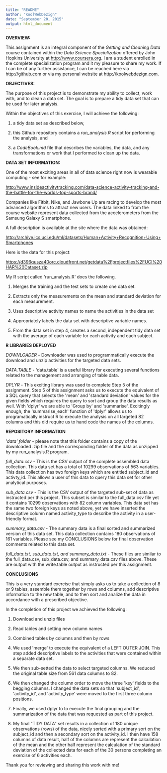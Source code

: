 ```yaml
---
title: "README"
author: "KoolWebDezign"
date: "September 20, 2015"
output: html_document
---
```


**OVERVIEW:**

This assignment is an integral component of the *Getting and Cleaning Data* course contained within the *Data Science Specialization* offered by John Hopkins University at <http://www.coursera.org>. I am a student enrolled in the complete specialization program and it my pleasure to share my work.  If I can be of any further assistance, I can be reached here via <http://github.com> or via my personal website at <http://koolwebdezign.com>.

**OBJECTIVES:**

The purpose of this project is to demonstrate my ability to collect, work with, and to clean a data set. The goal is to prepare a tidy data set that can be used for later analysis.

Within the objectives of this exercise, I will achieve the following:

1. a tidy data set as described below,

2. this Github repository contains a *run_analysis.R* script for performing the analysis, and 

3. a *CodeBook.md* file that describes the variables, the data, and any transformations or work that I performed to clean up the data.

**DATA SET INFORMATION:**

One of the most exciting areas in all of data science right now is wearable computing - see for example:

<http://www.insideactivitytracking.com/data-science-activity-tracking-and-the-battle-for-the-worlds-top-sports-brand/> 

Companies like Fitbit, Nike, and Jawbone Up are racing to develop the most advanced algorithms to attract new users. The data linked to from the course website represent data collected from the accelerometers from the Samsung Galaxy S smartphone. 

A full description is available at the site where the data was obtained:

<http://archive.ics.uci.edu/ml/datasets/Human+Activity+Recognition+Using+Smartphones>

Here is the data for this project:

<https://d396qusza40orc.cloudfront.net/getdata%2Fprojectfiles%2FUCI%20HAR%20Dataset.zip>

My R script called 'run_analysis.R' does the following. 

1. Merges the training and the test sets to create one data set.
    
2. Extracts only the measurements on the mean and standard deviation for each measurement. 

3. Uses descriptive activity names to name the activities in the data set

4. Appropriately labels the data set with descriptive variable names. 

5. From the data set in step 4, creates a second, independent tidy data set with the average of each variable for each activity and each subject.

**R LIBRARIES DEPLOYED**

*DOWNLOADER* - Downloader was used to programmatically execute the download and unzip activities for the targeted data sets.

*DATA.TABLE* - 'data.table' is a useful library for executing several functions related to the management and arranging of table data.

*DPLYR* - This exciting library was used to complete Step 5 of the assignment.  Step 5 of this assignment asks us to execute the equivalent of a SQL query that selects the 'mean' and 'standard deviation' values for the given fields which requires the query to sort and group the data results as well.  With 'dplyr' we are able to 'Group by' and 'summarise'.  Excitingly enough, the 'summarise_each' function of 'dplyr' allows us to programatically instruct R to execute the analysis on all targeted 82 columns and this did require us to hand code the names of the columns.

**REPOSITORY INFORMATION**

*'data' folder* - please note that this folder contains a copy of the downloaded .zip file and the corresponding folder of the data as unzipped by my run_analysis.R program.

*full_data.csv* - This is the CSV output of the complete assembled data collection.  This data set has a total of 10299 observations of 563 variables.  This data collection has two foreign keys which are entitled subject_id and activty_id.  This allows a user of this data to query this data set for other analytical purposes.

*sub_data.csv* - This is the CSV output of the targeted sub-set of data as instructed per this project.  This subset is similar to the full_data.csv file yet it contains 10299 observations with 82 column variables.  This data set has the same two foreign keys as noted above, yet we have inserted the descriptive column named activity_type to describe the activity in a user-friendly format.

*summary_data.csv* - The summary data is a final sorted and summarized version of this data set.  This data collection contains 180 observations of 161 variables. Please see my CONCLUSIONS below for final observation comments related to this data set. 

*full_data.txt, sub_data.txt, and summary_data.txt* - These files are similar to the full_data.csv, sub_data.csv, and summary_data.csv files above.  These are output with the write.table output as instructed per this assignment.

**CONCLUSIONS**

This is a very standard exercise that simply asks us to take a collection of 8 or 9 tables, assemble them together by rows and columns, add descriptive information to the new table, and to then sort and analize the data in accordance with a prescribed objective.

In the completion of this project we achieved the following:

1. Download and unzip files

2. Read tables and setting new column names

3. Combined tables by columns and then by rows

4. We used 'merge' to execute the equivalent of a LEFT OUTER JOIN.  This step added descriptive labels to the activities that were contained within a separate data set.

5. We then sub-setted the data to select targeted columns.  We reduced the original table size from 561 data columns to 82.

6. We then changed the column order to move the three 'key' fields to the begging columns.  I changed the data sets so that 'subject_id', 'activity_id', and 'activity_type' were moved to the first three column positions.

7. Finally, we used dplyr to to execute the final grouping and the summarization of the data that was requested as part of this project.

8. My final "TIDY DATA" set results in a collection of 180 unique observations (rows) of the data, nicely sorted with a primary sort on the subject_id and then a secondary sort on the activity_id.  I then have 158 columns of data result, half of the columns are represent the calculation of the mean and the other half represent the calculation of the standard deviation of the collected data for each of the 30 persons completing an exercise of 6 activities each.  


Thank you for reviewing and sharing this work with me!


